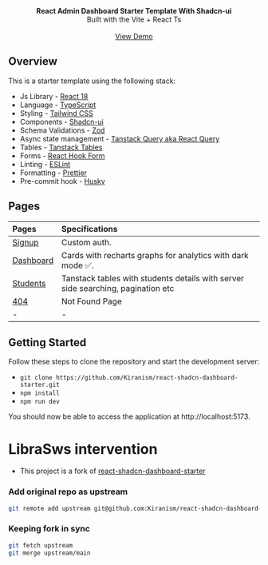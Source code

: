 <picture>
  <source media="(prefers-color-scheme: dark)" srcset="https://user-images.githubusercontent.com/9113740/201498864-2a900c64-d88f-4ed4-b5cf-770bcb57e1f5.png">
  <source media="(prefers-color-scheme: light)" srcset="https://user-images.githubusercontent.com/9113740/201498152-b171abb8-9225-487a-821c-6ff49ee48579.png">
</picture>

<div align="center"><strong>React Admin Dashboard Starter Template With Shadcn-ui</strong></div>
<div align="center">Built with the Vite + React Ts</div>
<br />
<div align="center">
<a href="https://react-shadcn-dashboard-starter.vercel.app/">View Demo</a>
<span>
</div>

## Overview

This is a starter template using the following stack:

- Js Library - [React 18](https://react.dev/)
- Language - [TypeScript](https://www.typescriptlang.org)
- Styling - [Tailwind CSS](https://tailwindcss.com)
- Components - [Shadcn-ui](https://ui.shadcn.com)
- Schema Validations - [Zod](https://zod.dev)
- Async state management - [Tanstack Query aka React Query](https://tanstack.com/query/latest/docs/framework/react/overview)
- Tables - [Tanstack Tables](https://ui.shadcn.com/docs/components/data-table)
- Forms - [React Hook Form](https://ui.shadcn.com/docs/components/form)
- Linting - [ESLint](https://eslint.org)
- Formatting - [Prettier](https://prettier.io)
- Pre-commit hook - [Husky](https://typicode.github.io/husky/)

## Pages

| Pages                                                                  | Specifications                                                                   |
| :--------------------------------------------------------------------- | :------------------------------------------------------------------------------- |
| [Signup](https://react-shadcn-dashboard-starter.vercel.app/login)      | Custom auth.                                                                     |
| [Dashboard](https://react-shadcn-dashboard-starter.vercel.app/)        | Cards with recharts graphs for analytics with dark mode ✅.                      |
| [Students](https://react-shadcn-dashboard-starter.vercel.app/students) | Tanstack tables with students details with server side searching, pagination etc |
| [404](https://react-shadcn-dashboard-starter.vercel.app/404)           | Not Found Page                                                                   |
| -                                                                      | -                                                                                |

## Getting Started

Follow these steps to clone the repository and start the development server:

- `git clone https://github.com/Kiranism/react-shadcn-dashboard-starter.git`
- `npm install`
- `npm run dev`

You should now be able to access the application at http://localhost:5173.

# LibraSws intervention

- This project is a fork of [react-shadcn-dashboard-starter](https://github.com/Kiranism/react-shadcn-dashboard-starter.git)

### Add original repo as upstream

  ```bash
  git remote add upstream git@github.com:Kiranism/react-shadcn-dashboard-starter.git
  ```

### Keeping fork in sync

  ```bash
  git fetch upstream
  git merge upstream/main
  ```
